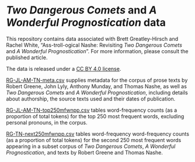 # _Two Dangerous Comets_ and _A Wonderful Prognostication_ data
This repository contains data associated with Brett Greatley-Hirsch and Rachel White, “Ass-troll-ogical Nashe: Revisiting _Two Dangerous Comets_ and _A Wonderful Prognostication_”. For more information, please consult the published article.

 The data is released under a [CC BY 4.0 license](https://creativecommons.org/licenses/by/4.0/).

[RG-JL-AM-TN-meta.csv](RG-JL-AM-TN-meta.csv) supplies metadata for the corpus of prose texts by Robert Greene, John Lyly, Anthony Munday, and Thomas Nashe, as well as _Two Dangerous Comets_ and _A Wonderful Prognostication_, including details about authorship, the source texts used and their dates of publication.

[RG-JL-AM-TN-top250mfwnpp.csv](RG-JL-AM-TN-top250mfwnpp.csv) tables word-frequency counts (as a proportion of total tokens) for the top 250 most frequent words, excluding personal pronouns, in the corpus. 

[RG-TN-next250mfwnpp.csv](RG-TN-next250mfwnpp.csv) tables word-frequency word-frequency counts (as a proportion of total tokens) for the second 250 most frequent words appearing in a subset corpus of _Two Dangerous Comets_, _A Wonderful Prognostication_, and texts by Robert Greene and Thomas Nashe.
